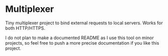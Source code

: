 # Multiplexer

Tiny multiplexer project to bind external requests to local servers. Works for
both HTTP/HTTPS.

I do not plan to make a documented README as I use this tool on minor projects,
so feel free to push a more precise documentation if you like this project.
